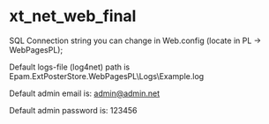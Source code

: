 # xt_net_web_final
SQL Connection string  you can change in Web.config (locate in PL -> WebPagesPL);

Default logs-file (log4net) path is Epam.ExtPosterStore.WebPagesPL\Logs\Example.log

Default admin email is: admin@admin.net

Default admin password is: 123456
